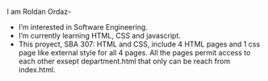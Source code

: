 I am Roldan Ordaz- 
-  I’m interested in Software Engineering.
-  I’m currently learning HTML, CSS and javascript.
-  This proyect, SBA 307: HTML and CSS, include 4 HTML pages and 1 css page like external style for all 4 pages. All the pages permit access to each other exsept department.html that only can be reach from index.html.
 
<!---
deroldanop/deroldanop is a  special  repository because its `README.md` (this file) appears on your GitHub profile.
You can click the Preview link to take a look at your changes.
--->
